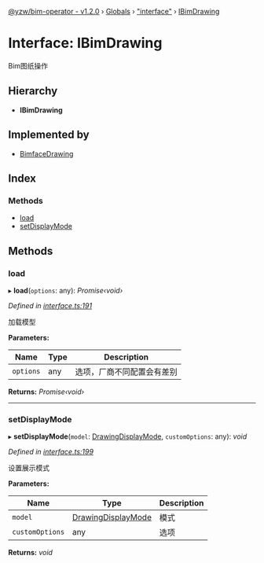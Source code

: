 [@yzw/bim-operator - v1.2.0](../README.md) › [Globals](../globals.md) › ["interface"](../modules/_interface_.md) › [IBimDrawing](_interface_.ibimdrawing.md)

# Interface: IBimDrawing

Bim图纸操作

## Hierarchy

* **IBimDrawing**

## Implemented by

* [BimfaceDrawing](../classes/_providers_bimface_bimface_drawing_.bimfacedrawing.md)

## Index

### Methods

* [load](_interface_.ibimdrawing.md#load)
* [setDisplayMode](_interface_.ibimdrawing.md#setdisplaymode)

## Methods

###  load

▸ **load**(`options`: any): *Promise‹void›*

*Defined in [interface.ts:191](https://github.com/youkaisteve/bim-operator/blob/6108016/src/interface.ts#L191)*

加载模型

**Parameters:**

Name | Type | Description |
------ | ------ | ------ |
`options` | any | 选项，厂商不同配置会有差别  |

**Returns:** *Promise‹void›*

___

###  setDisplayMode

▸ **setDisplayMode**(`model`: [DrawingDisplayMode](../enums/_enums_.drawingdisplaymode.md), `customOptions`: any): *void*

*Defined in [interface.ts:199](https://github.com/youkaisteve/bim-operator/blob/6108016/src/interface.ts#L199)*

设置展示模式

**Parameters:**

Name | Type | Description |
------ | ------ | ------ |
`model` | [DrawingDisplayMode](../enums/_enums_.drawingdisplaymode.md) | 模式 |
`customOptions` | any | 选项 |

**Returns:** *void*

